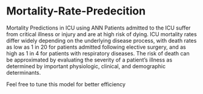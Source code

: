 # Mortality-Rate-Predecition

Mortality Predictions in ICU using ANN
Patients admitted to the ICU suffer from critical illness or injury and are at high risk of dying. ICU mortality rates differ widely depending on the underlying disease process, with death rates as low as 1 in 20 for patients admitted following elective surgery, and as high as 1 in 4 for patients with respiratory diseases. The risk of death can be approximated by evaluating the severity of a patient’s illness as determined by important physiologic, clinical, and demographic determinants.

Feel free to tune this model for better efficiency
